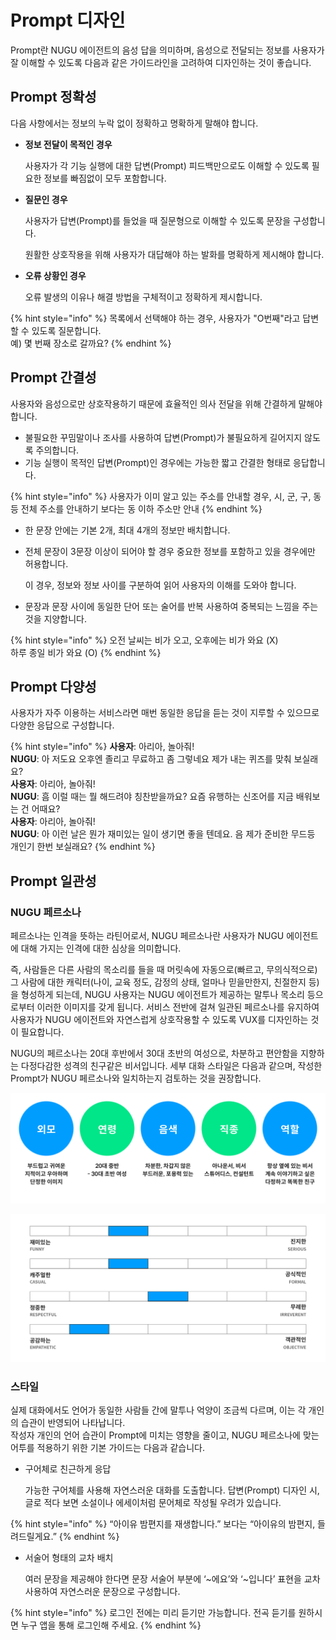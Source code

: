 # Prompt 디자인

Prompt란 NUGU 에이전트의 음성 답을 의미하며, 음성으로 전달되는 정보를 사용자가 잘 이해할 수 있도록 다음과 같은 가이드라인을 고려하여 디자인하는 것이 좋습니다.

## Prompt 정확성

다음 사항에서는 정보의 누락 없이 정확하고 명확하게 말해야 합니다.

* **정보 전달이 목적인 경우**

  사용자가 각 기능 실행에 대한 답변\(Prompt\) 피드백만으로도 이해할 수 있도록 필요한 정보를 빠짐없이 모두 포함합니다.

* **질문인 경우**

  사용자가 답변\(Prompt\)를 들었을 때 질문형으로 이해할 수 있도록 문장을 구성합니다.

  원활한 상호작용을 위해 사용자가 대답해야 하는 발화를 명확하게 제시해야 합니다.

* **오류 상황인 경우**

  오류 발생의 이유나 해결 방법을 구체적이고 정확하게 제시합니다.

{% hint style="info" %}
목록에서 선택해야 하는 경우, 사용자가 "O번째"라고 답변할 수 있도록 질문합니다.  
예\) 몇 번째 장소로 갈까요?
{% endhint %}

## Prompt 간결성

사용자와 음성으로만 상호작용하기 때문에 효율적인 의사 전달을 위해 간결하게 말해야 합니다.

* 불필요한 꾸밈말이나 조사를 사용하여 답변\(Prompt\)가 불필요하게 길어지지 않도록 주의합니다.
* 기능 실행이 목적인 답변\(Prompt\)인 경우에는 가능한 짧고 간결한 형태로 응답합니다.   

{% hint style="info" %}
사용자가 이미 알고 있는 주소를 안내할 경우, 시, 군, 구, 동 등 전체 주소를 안내하기 보다는 동 이하 주소만 안내
{% endhint %}

* 한 문장 안에는 기본 2개, 최대 4개의 정보만 배치합니다.
* 전체 문장이 3문장 이상이 되어야 할 경우 중요한 정보를 포함하고 있을 경우에만 허용합니다.

  이 경우, 정보와 정보 사이를 구분하여 읽어 사용자의 이해를 도와야 합니다.

* 문장과 문장 사이에 동일한 단어 또는 술어를 반복 사용하여 중복되는 느낌을 주는 것을 지양합니다.

{% hint style="info" %}
오전 날씨는 비가 오고, 오후에는 비가 와요 \(X\)  
하루 종일 비가 와요 \(O\)
{% endhint %}

## Prompt 다양성

사용자가 자주 이용하는 서비스라면 매번 동일한 응답을 듣는 것이 지루할 수 있으므로 다양한 응답으로 구성합니다.

{% hint style="info" %}
**사용자**: 아리아, 놀아줘!  
**NUGU**: 아 저도요 오후엔 졸리고 무료하고 좀 그렇네요 제가 내는 퀴즈를 맞춰 보실래요?  
**사용자**: 아리아, 놀아줘!  
**NUGU**: 흠 이럴 때는 뭘 해드려야 칭찬받을까요? 요즘 유행하는 신조어를 지금 배워보는 건 어때요?  
**사용자**: 아리아, 놀아줘!  
**NUGU**: 아 이런 날은 뭔가 재미있는 일이 생기면 좋을 텐데요. 음 제가 준비한 무드등 개인기 한번 보실래요?
{% endhint %}

## Prompt 일관성

### NUGU 페르소나

페르소나는 인격을 뜻하는 라틴어로서, NUGU 페르소나란 사용자가 NUGU 에이전트에 대해 가지는 인격에 대한 심상을 의미합니다.

즉, 사람들은 다른 사람의 목소리를 들을 때 머릿속에 자동으로\(빠르고, 무의식적으로\) 그 사람에 대한 캐릭터\(나이, 교육 정도, 감정의 상태, 얼마나 믿을만한지, 친절한지 등\)을 형성하게 되는데, NUGU 사용자는 NUGU 에이전트가 제공하는 말투나 목소리 등으로부터 이러한 이미지를 갖게 됩니다. 서비스 전반에 걸쳐 일관된 페르소나를 유지하여 사용자가 NUGU 에이전트와 자연스럽게 상호작용할 수 있도록 VUX를 디자인하는 것이 필요합니다.

NUGU의 페르소나는 20대 후반에서 30대 초반의 여성으로, 차분하고 편안함을 지향하는 다정다감한 성격의 친구같은 비서입니다. 세부 대화 스타일은 다음과 같으며, 작성한 Prompt가 NUGU 페르소나와 일치하는지 검토하는 것을 권장합니다.

![NUGU &#xD398;&#xB974;&#xC18C;&#xB098;](../../.gitbook/assets/undefined%20%287%29.png)

![](../../.gitbook/assets/image-22_1.png)

### 스타일

실제 대화에서도 언어가 동일한 사람들 간에 말투나 억양이 조금씩 다르며, 이는 각 개인의 습관이 반영되어 나타납니다.  
작성자 개인의 언어 습관이 Prompt에 미치는 영향을 줄이고, NUGU 페르소나에 맞는 어투를 적용하기 위한 기본 가이드는 다음과 같습니다.

* 구어체로 친근하게 응답

  가능한 구어체를 사용해 자연스러운 대화를 도출합니다. 답변\(Prompt\) 디자인 시, 글로 적다 보면 소설이나 에세이처럼 문어체로 작성될 우려가 있습니다.

{% hint style="info" %}
“아이유 밤편지를 재생합니다.” 보다는 “아이유의 밤편지, 들려드릴게요.”
{% endhint %}

* 서술어 형태의 교차 배치

  여러 문장을 제공해야 한다면 문장 서술어 부분에 ‘~에요’와 ‘~입니다’ 표현을 교차 사용하여 자연스러운 문장으로 구성합니다.

{% hint style="info" %}
로그인 전에는 미리 듣기만 가능합니다. 전곡 듣기를 원하시면 누구 앱을 통해 로그인해 주세요.
{% endhint %}



